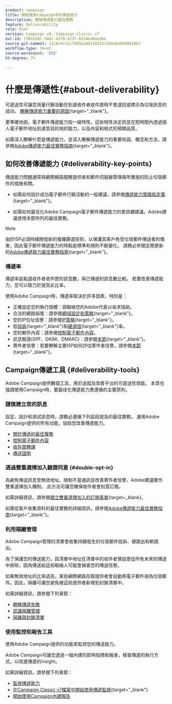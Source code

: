 ```yaml
---
product: campaign
title: 開始使用Campaign中的傳遞能力
description: 瞭解傳遞能力最佳實務
feature: Deliverability
role: User
version: Campaign v8, Campaign Classic v7
exl-id: f301b34c-244c-4279-b23f-8224ea8eedbe
source-git-commit: 11c8c4c51c7901ba0d119323c564a64b940428b7
workflow-type: tm+mt
source-wordcount: '652'
ht-degree: 7%

---
```


# 什麼是傳遞性{#about-deliverability}

可遞送性可讓您測量行銷活動在到達收件者收件匣時不會退回或標示為垃圾訊息的成功。 [瞭解傳遞能力重要的原因](https://experienceleague.adobe.com/docs/deliverability-learn/deliverability-best-practice-guide/deliverability-strategy-and-definition.html?lang=zh-Hant#why-deliverability-matters){target="_blank"}。

更準確地說，電子郵件傳遞能力指一組特性，這些特性決定訊息在短時間內透過個人電子郵件地址到達其目的地的能力，以及內容和格式的預期品質。

如需深入瞭解什麼是傳遞能力，並深入瞭解傳遞能力的重要術語、概念和方法，請參閱[Adobe傳遞能力最佳實務指南](https://experienceleague.adobe.com/docs/deliverability-learn/deliverability-best-practice-guide/introduction.html?lang=zh-Hant){target="_blank"}。

## 如何改善傳遞能力 {#deliverability-key-points}

傳遞能力問題通常與網際網路服務提供者和郵件伺服器管理員所實施的防止垃圾郵件的措施有關。

* 如需如何設計成功電子郵件行銷活動的一般建議，請參閱[傳遞能力策略和定義](https://experienceleague.adobe.com/docs/deliverability-learn/deliverability-best-practice-guide/deliverability-strategy-and-definition.html?lang=zh-Hant){target="_blank"}。

* 如需如何最佳化Adobe Campaign電子郵件傳遞能力的更具體建議，Adobe建議使用本節所列的最佳實務。

>[!NOTE]
>
>由於ISP必須持續開發新的複雜篩選技術，以保護其客戶免受垃圾郵件傳送者的傷害，因此電子郵件傳遞能力的特點是標準和規則不斷變化。 請務必參閱定期更新的[Adobe傳遞能力最佳實務指南](https://experienceleague.adobe.com/docs/deliverability-learn/deliverability-best-practice-guide/introduction.html?lang=zh-Hant){target="_blank"}。

### 傳遞率

傳遞率是點選收件者收件匣的訊息數，與已傳遞的訊息數比較。 若要改善傳遞能力，您可以致力於提高此比率。

使用Adobe Campaign時，傳遞率取決於許多因素，特別是：

* 正確設定您的執行個體：請聯絡您的Adobe代表以尋求協助。
* 合法的網路組態：請參閱[網域設定和策略](https://experienceleague.adobe.com/docs/deliverability-learn/deliverability-best-practice-guide/transition-process/infrastructure.html?lang=zh-Hant#domain-setup-and-strategy){target="_blank"}。
* 您的IP位址信譽：請參閱[IP策略](https://experienceleague.adobe.com/docs/deliverability-learn/deliverability-best-practice-guide/transition-process/infrastructure.html?lang=zh-Hant#ip-strategy){target="_blank"}。
* 低[投訴](https://experienceleague.adobe.com/docs/deliverability-learn/deliverability-best-practice-guide/metrics-for-deliverability/complaints.html?lang=zh-Hant){target="_blank"}和[硬退信](https://experienceleague.adobe.com/docs/deliverability-learn/deliverability-best-practice-guide/metrics-for-deliverability/bounces.html?lang=zh-Hant#hard-bounces){target="_blank"}率。
* 您的郵件內容：請參閱[控制電子郵件內容](control-message-content.md)。
* 訊息驗證(SPF、DKIM、DMARC)：請參閱[本節](https://experienceleague.adobe.com/docs/deliverability-learn/deliverability-best-practice-guide/transition-process/infrastructure.html?lang=zh-Hant#authentication){target="_blank"}。
* 寄件者信譽：若要瞭解主要ISP如何評估寄件者信譽，請參閱[本節](https://experienceleague.adobe.com/docs/deliverability-learn/deliverability-best-practice-guide/internet-service-provider-specifics/overview.html?lang=zh-Hant){target="_blank"}。

## Campaign傳遞工具 {#deliverability-tools}

<!--Adobe Campaign provides a number of tools designed to ensure optimal deliverability.-->
Adobe Campaign提供數個工具，用於追蹤及改善平台的可遞送性效能。 本頁也強調使用Campaign時，要最佳化傳遞能力應遵循的主要原則。

### 謹慎建立您的訊息

設定、設計和測試訊息時，請務必遵循下列區段提及的最佳實務。 運用Adobe Campaign提供的所有功能，協助您改善傳遞能力。

* [關於傳遞的最佳實務](../start/delivery-best-practices.md)
* [控制電子郵件內容](control-message-content.md)
* [收件匣轉譯](inbox-rendering.md)
* [傳送證明](preview-and-proof.md#send-proofs)

### 透過雙重選擇加入驗證同意 {#double-opt-in}

為避免傳送訊息至無效地址、限制不當通訊並改善寄件者信譽，Adobe建議實作雙重選擇加入機制。 此方法可讓您確保收件者會刻意訂閱。

如需詳細資訊，請參閱[建立雙重選擇加入的訂閱表單](https://experienceleague.adobe.com/zh-hant/docs/campaign-classic/using/designing-content/web-forms/use-cases-web-forms){target=_blank}。

如需從客戶收集資料的最佳實務的詳細資訊，請參閱[Adobe傳遞能力最佳實務指南](https://experienceleague.adobe.com/docs/deliverability-learn/deliverability-best-practice-guide/first-impressions/address-collection-and-list-growth.html?lang=zh-Hant#data-quality-and-hygiene){target="_blank"}。

### 利用隔離管理

Adobe Campaign管理的清單會收集持續發生的垃圾郵件投訴、硬跳出和軟跳出。

為了保護您的傳送能力，該清單中地址在清單中的收件者預設會從所有未來的傳送中排除，因為傳送給這些聯絡人可能會損害您的傳送信譽。

如果無效地址的比率過高，某些網際網路存取提供者會自動將電子郵件視為垃圾郵件。因此，隔離可讓您避免被這些提供者新增到封鎖清單中。

如需詳細資訊，請參閱下列章節：

* [瞭解傳遞失敗](delivery-failures.md)
* [認識隔離管理](quarantines.md)
* [隔離與封鎖清單](quarantines.md)

### 使用監控和報告工具

使用Adobe Campaign提供的功能來監控您的傳送能力。

Adobe Campaign可讓您透過一組內建的即時指標和報表，檢查傳遞的執行方式，以改進傳遞的insight。

如需詳細資訊，請參閱下列章節：

* [監視傳遞能力](monitoring-deliverability.md)
* [在Campaign Classic v7檔案中開始使用傳遞監視](https://experienceleague.adobe.com/docs/campaign-classic/using/sending-messages/key-steps-when-creating-a-delivery/delivery-bestpractices/track-and-monitor.html?lang=zh-Hant){target="_blank"}
* [開始使用Campaign內建報告](../reporting/built-in-reports.md)
